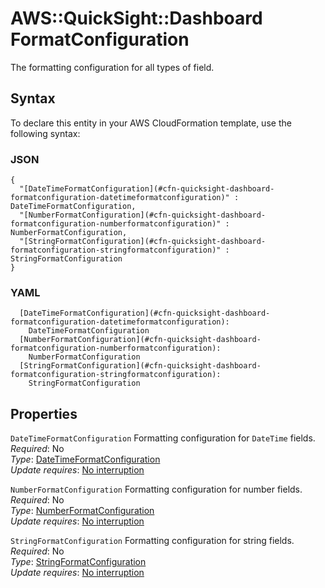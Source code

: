# AWS::QuickSight::Dashboard FormatConfiguration<a name="aws-properties-quicksight-dashboard-formatconfiguration"></a>

The formatting configuration for all types of field\.

## Syntax<a name="aws-properties-quicksight-dashboard-formatconfiguration-syntax"></a>

To declare this entity in your AWS CloudFormation template, use the following syntax:

### JSON<a name="aws-properties-quicksight-dashboard-formatconfiguration-syntax.json"></a>

```
{
  "[DateTimeFormatConfiguration](#cfn-quicksight-dashboard-formatconfiguration-datetimeformatconfiguration)" : DateTimeFormatConfiguration,
  "[NumberFormatConfiguration](#cfn-quicksight-dashboard-formatconfiguration-numberformatconfiguration)" : NumberFormatConfiguration,
  "[StringFormatConfiguration](#cfn-quicksight-dashboard-formatconfiguration-stringformatconfiguration)" : StringFormatConfiguration
}
```

### YAML<a name="aws-properties-quicksight-dashboard-formatconfiguration-syntax.yaml"></a>

```
  [DateTimeFormatConfiguration](#cfn-quicksight-dashboard-formatconfiguration-datetimeformatconfiguration):
    DateTimeFormatConfiguration
  [NumberFormatConfiguration](#cfn-quicksight-dashboard-formatconfiguration-numberformatconfiguration):
    NumberFormatConfiguration
  [StringFormatConfiguration](#cfn-quicksight-dashboard-formatconfiguration-stringformatconfiguration):
    StringFormatConfiguration
```

## Properties<a name="aws-properties-quicksight-dashboard-formatconfiguration-properties"></a>

`DateTimeFormatConfiguration` <a name="cfn-quicksight-dashboard-formatconfiguration-datetimeformatconfiguration"></a>
Formatting configuration for `DateTime` fields\.  
_Required_: No  
_Type_: [DateTimeFormatConfiguration](aws-properties-quicksight-dashboard-datetimeformatconfiguration.md)  
_Update requires_: [No interruption](https://docs.aws.amazon.com/AWSCloudFormation/latest/UserGuide/using-cfn-updating-stacks-update-behaviors.html#update-no-interrupt)

`NumberFormatConfiguration` <a name="cfn-quicksight-dashboard-formatconfiguration-numberformatconfiguration"></a>
Formatting configuration for number fields\.  
_Required_: No  
_Type_: [NumberFormatConfiguration](aws-properties-quicksight-dashboard-numberformatconfiguration.md)  
_Update requires_: [No interruption](https://docs.aws.amazon.com/AWSCloudFormation/latest/UserGuide/using-cfn-updating-stacks-update-behaviors.html#update-no-interrupt)

`StringFormatConfiguration` <a name="cfn-quicksight-dashboard-formatconfiguration-stringformatconfiguration"></a>
Formatting configuration for string fields\.  
_Required_: No  
_Type_: [StringFormatConfiguration](aws-properties-quicksight-dashboard-stringformatconfiguration.md)  
_Update requires_: [No interruption](https://docs.aws.amazon.com/AWSCloudFormation/latest/UserGuide/using-cfn-updating-stacks-update-behaviors.html#update-no-interrupt)
